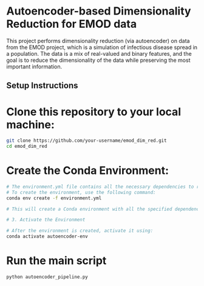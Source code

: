 # Autoencoder-based Dimensionality Reduction for EMOD data

This project performs dimensionality reduction (via autoencoder) on data from the EMOD project, which is a simulation of infectious disease spread in a population. The data is a mix of real-valued and binary features, and the goal is to reduce the dimensionality of the data while preserving the most important information.

## Setup Instructions

# Clone this repository to your local machine:
```bash
git clone https://github.com/your-username/emod_dim_red.git
cd emod_dim_red
```

# Create the Conda Environment:

```bash
# The environment.yml file contains all the necessary dependencies to run this project. 
# To create the environment, use the following command:
conda env create -f environment.yml

# This will create a Conda environment with all the specified dependencies.

# 3. Activate the Environment

# After the environment is created, activate it using:
conda activate autoencoder-env
```


# Run the main script
```python autoencoder_pipeline.py```
